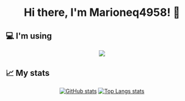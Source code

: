 <h1 align="center">Hi there, I'm Marioneq4958! 👋</h1>
  
<h2>💻 I'm using</h3>
  
<p align="center">
  <a href="https://skillicons.dev">
    <img src="https://skillicons.dev/icons?i=html,css,js,py,ts,nodejs,vue,tailwind,express,fastapi,figma,firebase,git,github,mongodb,netlify,postgres,vscode&perline=10" />
  </a>
</p>

<h2>📈 My stats</h3>
 
<span align="center">
  
  [![GitHub stats](https://github-readme-stats.vercel.app/api?username=Marioneq4958&theme=tokyonight)](https://github.com/Marioneq4958)
  [![Top Langs stats](https://github-readme-stats.vercel.app/api/top-langs/?username=Marioneq4958&layout=compact&theme=tokyonight&langs_count=8)](https://github.com/Marioneq4958)
  
</span>
